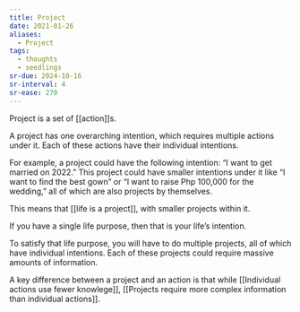 ```yaml
---
title: Project
date: 2021-01-26
aliases:
  - Project
tags:
  - thoughts
  - seedlings
sr-due: 2024-10-16
sr-interval: 4
sr-ease: 270
---
```

Project is a set of [[action]]s.

A project has one overarching intention, which requires multiple actions under it. Each of these actions have their individual intentions.

For example, a project could have the following intention: “I want to get married on 2022.” This project could have smaller intentions under it like “I want to find the best gown” or “I want to raise Php 100,000 for the wedding,” all of which are also projects by themselves.

This means that [[life is a project]], with smaller projects within it.

If you have a single life purpose, then that is your life’s intention.

To satisfy that life purpose, you will have to do multiple projects, all of which have individual intentions. Each of these projects could require massive amounts of information.

A key difference between a project and an action is that while [[Individual actions use fewer knowlege]], [[Projects require more complex information than individual actions]].

